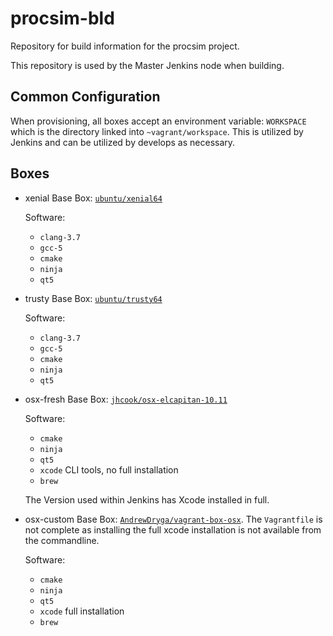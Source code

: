 # procsim-bld
Repository for build information for the procsim project.

This repository is used by the Master Jenkins node when building. 

## Common Configuration

When provisioning, all boxes accept an environment variable: `WORKSPACE` which 
is the directory linked into `~vagrant/workspace`. This is utilized by Jenkins
and can be utilized by develops as necessary. 

## Boxes

* xenial
  Base Box: [`ubuntu/xenial64`](https://atlas.hashicorp.com/ubuntu/boxes/xenial64)
  
  Software:
    * `clang-3.7`
    * `gcc-5`
    * `cmake`
    * `ninja`
    * `qt5`

* trusty
  Base Box: [`ubuntu/trusty64`](https://atlas.hashicorp.com/ubuntu/boxes/trusty64)
  
  Software:
    * `clang-3.7`
    * `gcc-5`
    * `cmake`
    * `ninja`
    * `qt5`


* osx-fresh
  Base Box: [`jhcook/osx-elcapitan-10.11`](https://atlas.hashicorp.com/jhcook/boxes/osx-elcapitan-10.11)
  
  Software:
    * `cmake`
    * `ninja`
    * `qt5`
    * `xcode` CLI tools, no full installation
    * `brew`

  The Version used within Jenkins has Xcode installed in full. 

* osx-custom
  Base Box: [`AndrewDryga/vagrant-box-osx`](https://github.com/AndrewDryga/vagrant-box-osx). 
  The `Vagrantfile` is not complete as installing the full xcode installation
  is not available from the commandline. 
  
  Software:
    * `cmake`
    * `ninja`
    * `qt5`
    * `xcode` full installation
    * `brew`